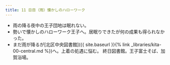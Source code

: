 ```yaml
---
title: 11 日目（雨）懐かしのハローワーク
---
```


* 雨の降る夜中の王子団地は眠れない。
* 勢いで懐かしのハローワーク王子へ。居眠りできたが何の成果も得られなかった。
* まだ雨が降るが[北区中央図書館]({{ site.baseurl }}{% link _libraries/kita-00-central.md %})へ。上着の処遇に悩む。
  終日図書館。王子富士そば、加賀浴場。
